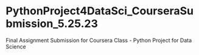 # PythonProject4DataSci_CourseraSubmission_5.25.23
Final Assignment Submission for Coursera Class - Python Project for Data Science
